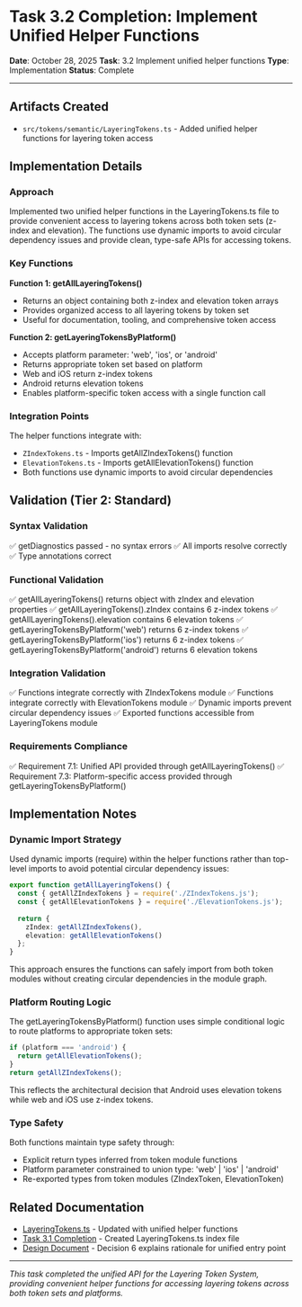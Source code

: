 # Task 3.2 Completion: Implement Unified Helper Functions

**Date**: October 28, 2025
**Task**: 3.2 Implement unified helper functions
**Type**: Implementation
**Status**: Complete

---

## Artifacts Created

- `src/tokens/semantic/LayeringTokens.ts` - Added unified helper functions for layering token access

## Implementation Details

### Approach

Implemented two unified helper functions in the LayeringTokens.ts file to provide convenient access to layering tokens across both token sets (z-index and elevation). The functions use dynamic imports to avoid circular dependency issues and provide clean, type-safe APIs for accessing tokens.

### Key Functions

**Function 1: getAllLayeringTokens()**
- Returns an object containing both z-index and elevation token arrays
- Provides organized access to all layering tokens by token set
- Useful for documentation, tooling, and comprehensive token access

**Function 2: getLayeringTokensByPlatform()**
- Accepts platform parameter: 'web', 'ios', or 'android'
- Returns appropriate token set based on platform
- Web and iOS return z-index tokens
- Android returns elevation tokens
- Enables platform-specific token access with a single function call

### Integration Points

The helper functions integrate with:
- `ZIndexTokens.ts` - Imports getAllZIndexTokens() function
- `ElevationTokens.ts` - Imports getAllElevationTokens() function
- Both functions use dynamic imports to avoid circular dependencies

## Validation (Tier 2: Standard)

### Syntax Validation
✅ getDiagnostics passed - no syntax errors
✅ All imports resolve correctly
✅ Type annotations correct

### Functional Validation
✅ getAllLayeringTokens() returns object with zIndex and elevation properties
✅ getAllLayeringTokens().zIndex contains 6 z-index tokens
✅ getAllLayeringTokens().elevation contains 6 elevation tokens
✅ getLayeringTokensByPlatform('web') returns 6 z-index tokens
✅ getLayeringTokensByPlatform('ios') returns 6 z-index tokens
✅ getLayeringTokensByPlatform('android') returns 6 elevation tokens

### Integration Validation
✅ Functions integrate correctly with ZIndexTokens module
✅ Functions integrate correctly with ElevationTokens module
✅ Dynamic imports prevent circular dependency issues
✅ Exported functions accessible from LayeringTokens module

### Requirements Compliance
✅ Requirement 7.1: Unified API provided through getAllLayeringTokens()
✅ Requirement 7.3: Platform-specific access provided through getLayeringTokensByPlatform()

## Implementation Notes

### Dynamic Import Strategy

Used dynamic imports (require) within the helper functions rather than top-level imports to avoid potential circular dependency issues:

```typescript
export function getAllLayeringTokens() {
  const { getAllZIndexTokens } = require('./ZIndexTokens.js');
  const { getAllElevationTokens } = require('./ElevationTokens.js');
  
  return {
    zIndex: getAllZIndexTokens(),
    elevation: getAllElevationTokens()
  };
}
```

This approach ensures the functions can safely import from both token modules without creating circular dependencies in the module graph.

### Platform Routing Logic

The getLayeringTokensByPlatform() function uses simple conditional logic to route platforms to appropriate token sets:

```typescript
if (platform === 'android') {
  return getAllElevationTokens();
}
return getAllZIndexTokens();
```

This reflects the architectural decision that Android uses elevation tokens while web and iOS use z-index tokens.

### Type Safety

Both functions maintain type safety through:
- Explicit return types inferred from token module functions
- Platform parameter constrained to union type: 'web' | 'ios' | 'android'
- Re-exported types from token modules (ZIndexToken, ElevationToken)

## Related Documentation

- [LayeringTokens.ts](../../../src/tokens/semantic/LayeringTokens.ts) - Updated with unified helper functions
- [Task 3.1 Completion](./task-3-1-completion.md) - Created LayeringTokens.ts index file
- [Design Document](../design.md#decision-6-unified-entry-point-via-layeringtokensts-index-file) - Decision 6 explains rationale for unified entry point

---

*This task completed the unified API for the Layering Token System, providing convenient helper functions for accessing layering tokens across both token sets and platforms.*
